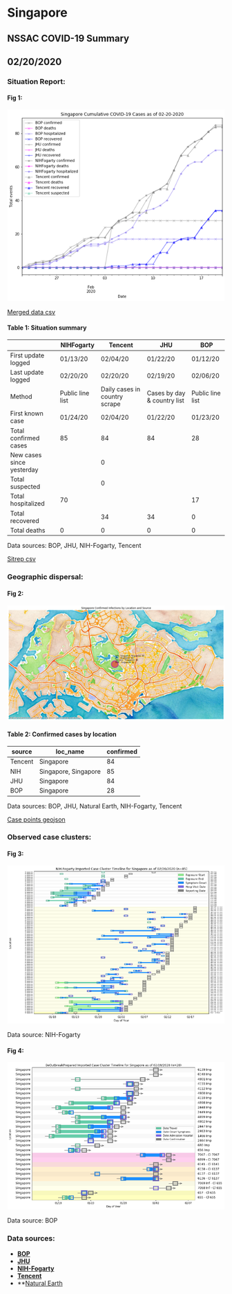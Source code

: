 # Singapore
## NSSAC COVID-19 Summary
## 02/20/2020



### Situation Report:
#### Fig 1:
![Singapore cases](../merged_histories/Singapore_merged_histories.png)

[Merged data csv](https://github.com/SchlittDataSci/SchlittDataSci.github.io/blob/master/data/tables/Singapore_merged_daily.csv)

#### Table 1: Situation summary


|                           | NIHFogarty       | Tencent                       | JHU                         | BOP              |
|---------------------------|------------------|-------------------------------|-----------------------------|------------------|
| First update logged       | 01/13/20         | 02/04/20                      | 01/22/20                    | 01/12/20         |
| Last update logged        | 02/20/20         | 02/20/20                      | 02/19/20                    | 02/06/20         |
| Method                    | Public line list | Daily cases in country scrape | Cases by day & country list | Public line list |
| First known case          | 01/24/20         | 02/04/20                      | 01/22/20                    | 01/23/20         |
| Total confirmed cases     | 85               | 84                            | 84                          | 28               |
| New cases since yesterday |                  | 0                             |                             |                  |
| Total suspected           |                  | 0                             |                             |                  |
| Total hospitalized        | 70               |                               |                             | 17               |
| Total recovered           |                  | 34                            | 34                          | 0                |
| Total deaths              | 0                | 0                             | 0                           | 0                |

Data sources: BOP, JHU, NIH-Fogarty, Tencent


[Sitrep csv](https://github.com/SchlittDataSci/SchlittDataSci.github.io/blob/master/data/tables/Singapore_sitrep.csv)

### Geographic dispersal:
#### Fig 2:
![Singapore mapped](../case_locs/Singapore_case_locs.png)

#### Table 2: Confirmed cases by location


| source   | loc_name             |   confirmed |
|----------|----------------------|-------------|
| Tencent  | Singapore            |          84 |
| NIH      | Singapore, Singapore |          85 |
| JHU      | Singapore            |          84 |
| BOP      | Singapore            |          28 |

Data sources: BOP, JHU, Natural Earth, NIH-Fogarty, Tencent


[Case points geojson](https://github.com/SchlittDataSci/SchlittDataSci.github.io/blob/master/data/shapes/Singapore_case_locs.geojson)

### Observed case clusters:
#### Fig 3:
![Singapore cases](../cluster_analysis/Singapore_imported_cases_NIHFogarty.png)



Data source: NIH-Fogarty


#### Fig 4:
![Singapore cases](../cluster_analysis/Singapore_imported_cases_BOP.png)



Data source: BOP


### Data sources:
* **[BOP](https://github.com/beoutbreakprepared/nCoV2019)**
* **[JHU](https://github.com/CSSEGISandData/COVID-19)** 
* **[NIH-Fogarty](https://docs.google.com/spreadsheets/d/1jS24DjSPVWa4iuxuD4OAXrE3QeI8c9BC1hSlqr-NMiU/edit#gid=1187587451)** 
* **[Tencent](https://news.qq.com/zt2020/page/feiyan.htm)**
* **[Natural Earth](https://www.naturalearthdata.com/forums/forum/natural-earth-map-data/cultural-vectors/admin-1-states-provinces-and-their-boundaries/)

<!-- Global site tag (gtag.js) - Google Analytics -->
<script async src="https://www.googletagmanager.com/gtag/js?id=UA-158816269-1"></script>
<script>
  window.dataLayer = window.dataLayer || [];
  function gtag(){dataLayer.push(arguments);}
  gtag('js', new Date());

  gtag('config', 'UA-158816269-1');
</script>